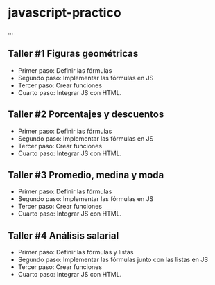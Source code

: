 # javascript-practico

...

## Taller #1 Figuras geométricas

- Primer paso: Definir las fórmulas
- Segundo paso: Implementar las fórmulas en JS
- Tercer paso: Crear funciones
- Cuarto paso: Integrar JS con HTML.


## Taller #2 Porcentajes y descuentos

- Primer paso: Definir las fórmulas
- Segundo paso: Implementar las fórmulas en JS
- Tercer paso: Crear funciones
- Cuarto paso: Integrar JS con HTML.


## Taller #3 Promedio, medina y moda

- Primer paso: Definir las fórmulas
- Segundo paso: Implementar las fórmulas en JS
- Tercer paso: Crear funciones
- Cuarto paso: Integrar JS con HTML.

## Taller #4 Análisis salarial

- Primer paso: Definir las fórmulas y listas
- Segundo paso: Implementar las fórmulas junto con las listas en JS
- Tercer paso: Crear funciones
- Cuarto paso: Integrar JS con HTML.
